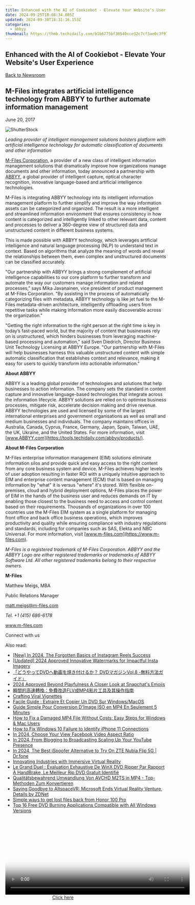 ```yaml
---
title: Enhanced with the AI of Cookiebot - Elevate Your Website's User Experience
date: 2024-09-25T18:08:34.805Z
updated: 2024-09-30T18:31:16.153Z
categories:
  - abbyy
thumbnail: https://thmb.techidaily.com/b1b6775bf38540cce32c7cf3ae0c3f9781deea4b62c3dc654004acc69b97d819.jpg
---
```


## Enhanced with the AI of Cookiebot - Elevate Your Website's User Experience

[Back to Newsroom](https://tools.techidaily.com/abbyy/products/)

## M-Files integrates artificial intelligence technology from ABBYY to further automate information management

June 20, 2017

![ShutterStock](https://content.abbyy.com/-/media/project/abbyy/abbyy/branchtemplates/shutterstock_1272462163_1296-x-729.jpg?h=729&iar=0&w=1296)

_Leading provider of intelligent management solutions bolsters platform with artificial intelligence technology for automatic classification of documents and other information_

[M-Files Corporation](http://www.m-files.com), a provider of a new class of intelligent information management solutions that dramatically improve how organizations manage documents and other information, today announced a partnership with [ABBYY](https://tools.techidaily.com/abbyy/products/), a global provider of intelligent capture, optical character recognition, innovative language-based and artificial intelligence technologies.

M-Files is integrating ABBYY technology into its intelligent information management platform to further simplify and improve the way information assets can be categorized and organized. The result is a more intelligent and streamlined information environment that ensures consistency in how content is categorized and intelligently linked to other relevant data, content and processes to deliver a 360-degree view of structured data and unstructured content in different business systems.

This is made possible with ABBYY technology, which leverages artificial intelligence and natural language processing (NLP) to understand text in context. Based on algorithms that analyze the meaning of words and reveal the relationships between them, even complex and unstructured documents can be classified accurately.

"Our partnership with ABBYY brings a strong complement of artificial intelligence capabilities to our core platform to further transform and automate the way our customers manage information and related processes," says Mika Javanainen, vice president of product management at M-Files Corporation. "By assisting in the process of automatically categorizing files with metadata, ABBYY technology is like jet fuel to the M-Files metadata-driven architecture, intelligently offloading users from repetitive tasks while making information more easily discoverable across the organization."

"Getting the right information to the right person at the right time is key in today’s fast-paced world, but the majority of content that businesses rely on is unstructured, which hinders businesses from leveraging machine-based processing and automation," said Sven Diedrich, Director Business Unit Technology Licensing at ABBYY Europe. "Our partnership with M-Files will help businesses harness this valuable unstructured content with simple automatic classification that establishes context and relevance, making it easy for users to quickly transform into actionable information."

**About ABBYY**

ABBYY is a leading global provider of technologies and solutions that help businesses to action information. The company sets the standard in content capture and innovative language-based technologies that integrate across the information lifecycle. ABBYY solutions are relied on to optimise business processes, mitigate risk, accelerate decision making and drive revenue. ABBYY technologies are used and licensed by some of the largest international enterprises and government organisations as well as small and medium businesses and individuals. The company maintains offices in Australia, Canada, Cyprus, France, Germany, Japan, Spain, Taiwan, UAE, the UK, Ukraine, and the United States. For more information, visit [www.ABBYY.com](https://tools.techidaily.com/abbyy/products/).  
  
**About M-Files Corporation**

M-Files enterprise information management (EIM) solutions eliminate information silos and provide quick and easy access to the right content from any core business system and device. M-Files achieves higher levels of user adoption resulting in faster ROI with a uniquely intuitive approach to EIM and enterprise content management (ECM) that is based on managing information by "what" it is versus "where" it's stored. With flexible on-premises, cloud and hybrid deployment options, M-Files places the power of EIM in the hands of the business user and reduces demands on IT by enabling those closest to the business need to access and control content based on their requirements. Thousands of organizations in over 100 countries use the M-Files EIM system as a single platform for managing front office and back office business operations, which improves productivity and quality while ensuring compliance with industry regulations and standards, including for companies such as SAS, Elekta and NBC Universal. For more information, visit [www.m-files.com](https://www.m-files.com).

_M-Files is a registered trademark of M-Files Corporation. ABBYY and the ABBYY Logo are either registered trademarks or trademarks of ABBYY Software Ltd. All other registered trademarks belong to their respective owners._

**M-Files**

Matthew Meigs, MBA

Public Relations Manager

matt.meigs@m-files.com

_Tel. +1 (415) 686-6178_

www.m-files.com

Connect with us

<ins class="adsbygoogle"
     style="display:block"
     data-ad-format="autorelaxed"
     data-ad-client="ca-pub-7571918770474297"
     data-ad-slot="1223367746"></ins>

<ins class="adsbygoogle"
     style="display:block"
     data-ad-client="ca-pub-7571918770474297"
     data-ad-slot="8358498916"
     data-ad-format="auto"
     data-full-width-responsive="true"></ins>

<span class="atpl-alsoreadstyle">Also read:</span>
<div><ul>
<li><a href="https://instagram-video-recordings.techidaily.com/new-in-2024-the-forgotten-basics-of-instagram-reels-success/"><u>[New] In 2024, The Forgotten Basics of Instagram Reels Success</u></a></li>
<li><a href="https://instagram-video-recordings.techidaily.com/updated-2024-approved-innovative-watermarks-for-impactful-insta-imagery/"><u>[Updated] 2024 Approved Innovative Watermarks for Impactful Insta Imagery</u></a></li>
<li><a href="https://discover-alternatives.techidaily.com/dvd-dvdvol8/"><u>「どうやってDVDへ動画を焼き付けるか？ DVDマガジンVol.8 -無料方法ガイド」</u></a></li>
<li><a href="https://snapchat-videos.techidaily.com/2024-approved-beyond-playfulness-a-closer-look-at-snapchats-emojis/"><u>2024 Approved Beyond Playfulness A Closer Look at Snapchat's Emojis</u></a></li>
<li><a href="https://discover-alternatives.techidaily.com/1725289328950-flvmp4/"><u>瞬間的高速轉換：免費改造FLV成MP4影片工具及其操作指南</u></a></li>
<li><a href="https://article-helps.techidaily.com/crafting-viral-vignettes/"><u>Crafting Viral Vignettes</u></a></li>
<li><a href="https://discover-alternatives.techidaily.com/facile-guide-extraire-et-copier-un-dvd-sur-windowsmacos/"><u>Facile Guide : Extraire Et Copier Un DVD Sur Windows/MacOS</u></a></li>
<li><a href="https://discover-alternatives.techidaily.com/guide-simple-pour-conversion-dimage-iso-en-mp4-en-seulement-5-minutes/"><u>Guide Simple Pour Conversion D'Image ISO en MP4 En Seulement 5 Minutes</u></a></li>
<li><a href="https://discover-alternatives.techidaily.com/how-to-fix-a-damaged-mp4-file-without-costs-easy-steps-for-windows-and-mac-users/"><u>How to Fix a Damaged MP4 File Without Costs: Easy Steps for Windows & Mac Users</u></a></li>
<li><a href="https://discover-alternatives.techidaily.com/how-to-fix-windows-10-failure-to-identify-iphone-11-connections/"><u>How to Fix Windows 10 Failure to Identify iPhone 11 Connections</u></a></li>
<li><a href="https://facebook-videos.techidaily.com/in-2024-choose-your-view-facebook-video-aspect-ratio/"><u>In 2024, Choose Your View Facebook Video Aspect Ratio</u></a></li>
<li><a href="https://fox-friendly.techidaily.com/in-2024-from-blogging-to-broadcasting-scaling-up-your-youtube-presence/"><u>In 2024, From Blogging to Broadcasting Scaling Up Your YouTube Presence</u></a></li>
<li><a href="https://android-pokemon-go.techidaily.com/in-2024-the-best-ispoofer-alternative-to-try-on-zte-nubia-flip-5g-drfone-by-drfone-virtual-android/"><u>In 2024, The Best iSpoofer Alternative to Try On ZTE Nubia Flip 5G | Dr.fone</u></a></li>
<li><a href="https://extra-tips.techidaily.com/innovating-industries-with-immersive-virtual-reality/"><u>Innovating Industries with Immersive Virtual Reality</u></a></li>
<li><a href="https://discover-alternatives.techidaily.com/le-grand-duel-evaluation-exhaustive-de-winx-dvd-ripper-par-rapport-a-handbrake-le-meilleur-rip-dvd-gratuit-identifie/"><u>Le Grand Duel : Évaluation Exhaustive De WinX DVD Ripper Par Rapport À HandBrake, Le Meilleur Rip DVD Gratuit Identifié</u></a></li>
<li><a href="https://discover-alternatives.techidaily.com/qualitatsbewahrend-umwandlung-von-avchd-m2ts-in-mp4-top-methoden-zum-konvertieren/"><u>Qualitätsbewahrend Umwandlung Von AVCHD M2TS in MP4 - Top-Methoden Zum Konvertieren</u></a></li>
<li><a href="https://technical-tips.techidaily.com/saying-goodbye-to-altspacevr-microsoft-ends-virtual-reality-venture-details-by-zdnet/"><u>Saying Goodbye to AltspaceVR: Microsoft Ends Virtual Reality Venture, Details by ZDNet</u></a></li>
<li><a href="https://techidaily.com/simple-ways-to-get-lost-files-back-from-honor-100-pro-by-fonelab-android-recover-data/"><u>Simple ways to get lost files back from Honor 100 Pro</u></a></li>
<li><a href="https://discover-alternatives.techidaily.com/top-16-free-dvd-burning-applications-compatible-with-all-windows-versions/"><u>Top 16 Free DVD Burning Applications Compatible with All Windows Versions</u></a></li>
</ul></div>

<!-- affiliate ads begin -->
<span id="1982499">
					<video width="576" height="240" style="cursor:pointer"
           poster="//a.impactradius-go.com/display-clicktoplayimage/1982499.png"
           onclick="if(!this.playClicked){this.play();this.setAttribute('controls',true);this.playClicked=true;}">
	   <source src="//a.impactradius-go.com/display-ad/22993-1982499">
	   <img src="//a.impactradius-go.com/display-clicktoplayimage/1982499.png" style="border: none; height: 100%; width: 100%; object-fit: contain">
	</video>
	<div style="width:360px;text-align:center"><a href="javascript:window.open(decodeURIComponent('https%3A%2F%2Fhomestyler.sjv.io%2Fc%2F5597632%2F1982499%2F22993'), '_blank');void(0);">Click here</a></div>
</span>
<img height="0" width="0" src="https://imp.pxf.io/i/5597632/1982499/22993" style="position:absolute;visibility:hidden;" border="0" />
<!-- affiliate ads end -->

